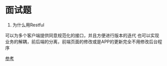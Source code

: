  # 面试题
 
 1. 为什么用Restful 
 
 可以为多个客户端提供同意规范化的接口，并且方便进行版本的迭代
 也可以实现业务的解耦，前后端的分离，前端页面的修改或是APP的更新完全不用修改后台程序
 
 [参考](http://www.scienjus.com/my-restful-api-best-practices/)